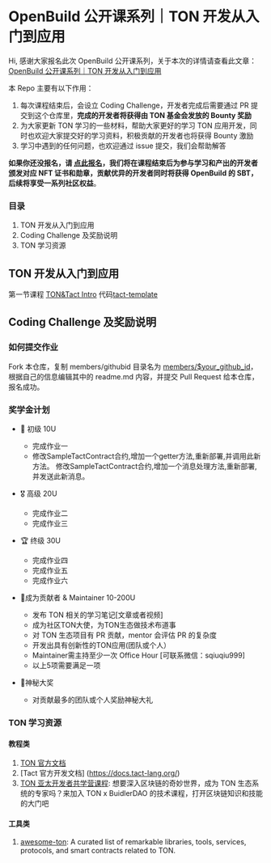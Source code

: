 # OpenBuild 公开课系列｜TON 开发从入门到应用

Hi, 感谢大家报名此次 OpenBuild 公开课系列，关于本次的详情请查看此文章：[OpenBuild 公开课系列｜TON 开发从入门到应用](https://mp.weixin.qq.com/s?__biz=MzU4Mjk1MTI2NA==&mid=2247489282&idx=1&sn=1691dd397a26272f0319279894aa06b2&chksm=fdb1df0dcac6561bd459482fc68dbfdc25ef02ac36f609b59b5500e4583175019faca83a7b23#rd)

本 Repo 主要有以下作用：

1. 每次课程结束后，会设立 Coding Challenge，开发者完成后需要通过 PR 提交到这个仓库里，**完成的开发者将获得由 TON 基金会发放的 Bounty 奖励**
2. 为大家更新 TON 学习的一些材料，帮助大家更好的学习 TON 应用开发，同时也欢迎大家提交好的学习资料，积极贡献的开发者也将获得 Bounty 激励
3. 学习中遇到的任何问题，也欢迎通过 issue 提交，我们会帮助解答

**如果你还没报名，请 [点此报名](https://openbuild.xyz/learn/challenges/2023609337)，我们将在课程结束后为参与学习和产出的开发者颁发对应 NFT 证书和勋章，贡献优异的开发者同时将获得 OpenBuild 的 SBT，后续将享受一系列社区权益**。

### 目录

1. TON 开发从入门到应用
2. Coding Challenge 及奖励说明
3. TON 学习资源

## TON 开发从入门到应用
第一节课程 [TON&Tact Intro](https://github.com/0xOutOfGas/tact-learning)  代码[tact-template](https://github.com/0xOutOfGas/tact-template)


## Coding Challenge 及奖励说明
### 如何提交作业
Fork 本仓库，复制 members/githubid 目录名为 [members/$your_github_id](https://github.com/openbuildxyz/ton_bootcamp/tree/main/members/your_github_id)，根据自己的信息编辑其中的 readme.md 内容，并提交 Pull Request 给本仓库，报名成功。

### 奖学金计划
- 🏅 初级 10U
  - 完成作业一
  - 修改SampleTactContract合约,增加一个getter方法,重新部署,并调用此新方法。
    修改SampleTactContract合约,增加一个消息处理方法,重新部署,并发送此新消息。

- 🎖 高级 20U
  - 完成作业二
  - 完成作业三

- 🏆 终级 30U
  - 完成作业四
  - 完成作业五
  - 完成作业六

- 🌈成为贡献者 & Maintainer 10-200U
  - 发布 TON 相关的学习笔记[文章或者视频]
  - 成为社区TON大使，为TON生态做技术布道事
  - 对 TON 生态项目有 PR 贡献，mentor 会评估 PR 的复杂度
  - 开发出具有创新性的TON应用(团队或个人）
  - Maintainer需主持至少一次 Office Hour [可联系微信：sqiuqiu999]
  - 以上5项需要满足一项

- 🎁神秘大奖
  - 对贡献最多的团队或个人奖励神秘大礼


### TON 学习资源

#### 教程类

1. [TON 官方文档](https://docs.ton.org/)
1. [Tact 官方开发文档] (https://docs.tact-lang.org/)
1. [TON 亚太开发者共学营课程](https://openbuild.xyz/learn/courses/99): 想要深入区块链的奇妙世界，成为 TON 生态系统的专家吗？来加入 TON x BuidlerDAO 的技术课程，打开区块链知识和技能的大门吧

#### 工具类

1. [awesome-ton](https://github.com/ton-community/awesome-ton): A curated list of remarkable libraries, tools, services, protocols, and smart contracts related to TON.

